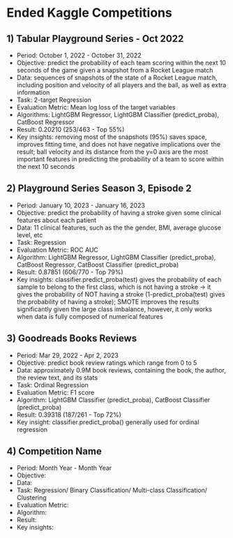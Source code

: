 # Ended Kaggle Competitions

## 1) Tabular Playground Series - Oct 2022
- Period: October 1, 2022 - October 31, 2022
- Objective: predict the probability of each team scoring within the next 10 seconds of the game given a snapshot from a Rocket League match
- Data: sequences of snapshots of the state of a Rocket League match, including position and velocity of all players and the ball, as well as extra information
- Task: 2-target Regression
- Evaluation Metric: Mean log loss of the target variables
- Algorithms: LightGBM Regressor, LightGBM Classifier (predict_proba), CatBoost Regressor
- Result: 0.20210 (253/463 - Top 55%)
- Key insights: removing most of the snapshots (95%) saves space, improves fitting time, and does not have negative implications over the result; ball velocity and its distance from the y=0 axis are the most important features in predicting the probability of a team to score within the next 10 seconds

## 2) Playground Series Season 3, Episode 2
- Period: January 10, 2023 - January 16, 2023
- Objective: predict the probability of having a stroke given some clinical features about each patient
- Data: 11 clinical features, such as the the gender, BMI, average glucose level, etc
- Task: Regression
- Evaluation Metric: ROC AUC
- Algorithm: LightGBM Regressor, LightGBM Classifier (predict_proba), CatBoost Regressor, CatBoost Classifier (predict_proba)
- Result: 0.87851 (606/770 - Top 79%)
- Key insights: classifier.predict_proba(test) gives the probability of each sample to belong to the first class, which is not having a stroke -> it gives the probability of NOT having a stroke (1-predict_proba(test) gives the probability of having a stroke); SMOTE improves the results significantly given the large class imbalance, however, it only works when data is fully composed of numerical features

## 3) Goodreads Books Reviews
- Period: Mar 29, 2022 - Apr 2, 2023
- Objective: predict book review ratings which range from 0 to 5
- Data: approximately 0.9M book reviews, containing the book, the author, the review text, and its stats
- Task: Ordinal Regression
- Evaluation Metric: F1 score
- Algorithm: LightGBM Classifier (predict_proba), CatBoost Classifier (predict_proba)
- Result: 0.39318 (187/261 - Top 72%)
- Key insight: classifier.predict_proba() generally used for ordinal regression

## 4) Competition Name
- Period: Month Year - Month Year
- Objective: 
- Data: 
- Task: Regression/ Binary Classification/ Multi-class Classification/ Clustering
- Evaluation Metric: 
- Algorithm: 
- Result: 
- Key insights: 
